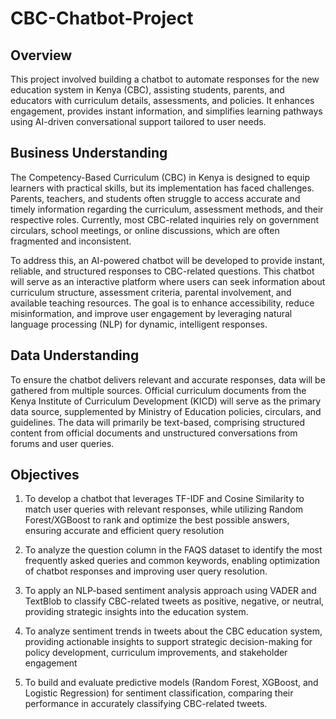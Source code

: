 # CBC-Chatbot-Project
## Overview
This project involved building a chatbot to  automate responses for the new education system in Kenya (CBC), assisting  students, parents, and educators with curriculum details, assessments, and policies. It enhances engagement, provides instant information, and simplifies learning pathways using AI-driven conversational support tailored to user needs.

## Business Understanding
The Competency-Based Curriculum (CBC) in Kenya is designed to equip learners with practical skills, but its implementation has faced challenges. Parents, teachers, and students often struggle to access accurate and timely information regarding the curriculum, assessment methods, and their respective roles. Currently, most CBC-related inquiries rely on government circulars, school meetings, or online discussions, which are often fragmented and inconsistent.

To address this, an AI-powered chatbot will be developed to provide instant, reliable, and structured responses to CBC-related questions. This chatbot will serve as an interactive platform where users can seek information about curriculum structure, assessment criteria, parental involvement, and available teaching resources. The goal is to enhance accessibility, reduce misinformation, and improve user engagement by leveraging natural language processing (NLP) for dynamic, intelligent responses.

## Data Understanding
To ensure the chatbot delivers relevant and accurate responses, data will be gathered from multiple sources. Official curriculum documents from the Kenya Institute of Curriculum Development (KICD) will serve as the primary data source, supplemented by Ministry of Education policies, circulars, and guidelines. 
The data will primarily be text-based, comprising structured content from official documents and unstructured conversations from forums and user queries. 

## Objectives
1. To develop a chatbot that leverages TF-IDF and Cosine Similarity to match user queries with relevant responses, while utilizing Random Forest/XGBoost to rank and optimize the best possible answers, ensuring accurate and efficient query resolution

2. To analyze the question column in the FAQS dataset to identify the most frequently asked queries and common keywords, enabling optimization of chatbot responses and improving user query resolution.

3. To apply an NLP-based sentiment analysis approach using VADER and TextBlob to classify CBC-related tweets as positive, negative, or neutral, providing strategic insights into the education system.

4. To analyze sentiment trends in tweets about the CBC education system, providing actionable insights to support strategic decision-making for policy development, curriculum improvements, and stakeholder engagement 

5. To build and evaluate predictive models (Random Forest, XGBoost, and Logistic Regression) for sentiment classification, comparing their performance in accurately classifying CBC-related tweets.
